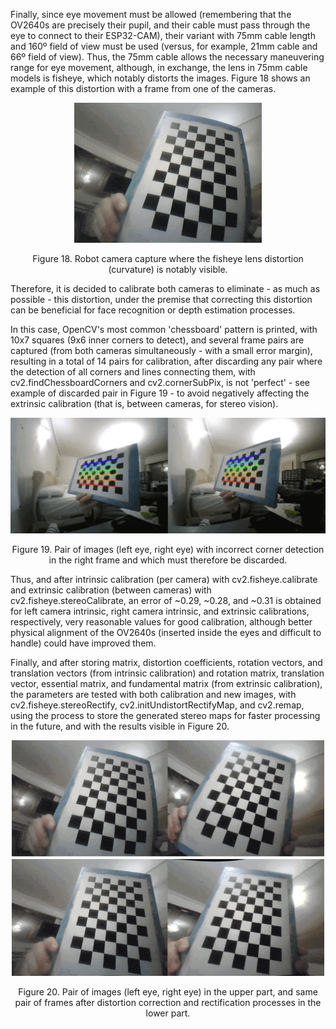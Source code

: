 Finally, since eye movement must be allowed (remembering that the OV2640s are precisely their pupil, and their cable must pass through the eye to connect to their ESP32-CAM), their variant with 75mm cable length and 160º field of view must be used (versus, for example, 21mm cable and 66º field of view). Thus, the 75mm cable allows the necessary maneuvering range for eye movement, although, in exchange, the lens in 75mm cable models is fisheye, which notably distorts the images. Figure 18 shows an example of this distortion with a frame from one of the cameras.

<div align="center">
    <img width="300" alt="Fisheye lens distortion" src="../images/original/fisheye-distorsion.png">
    <p>Figure 18. Robot camera capture where the fisheye lens distortion (curvature) is notably visible.</p>
</div>

Therefore, it is decided to calibrate both cameras to eliminate - as much as possible - this distortion, under the premise that correcting this distortion can be beneficial for face recognition or depth estimation processes.

In this case, OpenCV's most common 'chessboard' pattern is printed, with 10x7 squares (9x6 inner corners to detect), and several frame pairs are captured (from both cameras simultaneously - with a small error margin), resulting in a total of 14 pairs for calibration, after discarding any pair where the detection of all corners and lines connecting them, with cv2.findChessboardCorners and cv2.cornerSubPix, is not 'perfect' - see example of discarded pair in Figure 19 - to avoid negatively affecting the extrinsic calibration (that is, between cameras, for stereo vision).

<div align="center">
    <img width="800" alt="Incorrect corner detection" src="../images/original/incorrect-corner-detection.png">
    <p>Figure 19. Pair of images (left eye, right eye) with incorrect corner detection in the right frame and which must therefore be discarded.</p>
</div>

Thus, and after intrinsic calibration (per camera) with cv2.fisheye.calibrate and extrinsic calibration (between cameras) with cv2.fisheye.stereoCalibrate, an error of ~0.29, ~0.28, and ~0.31 is obtained for left camera intrinsic, right camera intrinsic, and extrinsic calibrations, respectively, very reasonable values for good calibration, although better physical alignment of the OV2640s (inserted inside the eyes and difficult to handle) could have improved them.

Finally, and after storing matrix, distortion coefficients, rotation vectors, and translation vectors (from intrinsic calibration) and rotation matrix, translation vector, essential matrix, and fundamental matrix (from extrinsic calibration), the parameters are tested with both calibration and new images, with cv2.fisheye.stereoRectify, cv2.initUndistortRectifyMap, and cv2.remap, using the process to store the generated stereo maps for faster processing in the future, and with the results visible in Figure 20.

<div align="center">
    <img width="500" alt="Distortion correction and rectification" src="../images/original/distortion-correct-and-rectification.png">
    <p>Figure 20. Pair of images (left eye, right eye) in the upper part, and same pair of frames after distortion correction and rectification processes in the lower part.</p>
</div>
